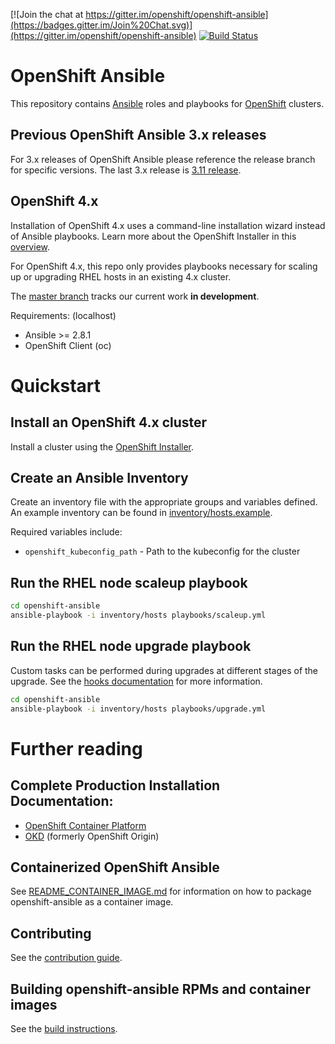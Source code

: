 [![Join the chat at https://gitter.im/openshift/openshift-ansible](https://badges.gitter.im/Join%20Chat.svg)](https://gitter.im/openshift/openshift-ansible)
[![Build Status](https://travis-ci.org/openshift/openshift-ansible.svg?branch=master)](https://travis-ci.org/openshift/openshift-ansible)

# OpenShift Ansible
This repository contains [Ansible](https://www.ansible.com/) roles and
playbooks for [OpenShift](https://www.openshift.com/) clusters.

## Previous OpenShift Ansible 3.x releases
For 3.x releases of OpenShift Ansible please reference the release branch for
specific versions.  The last 3.x release is 
[3.11 release](https://github.com/openshift/openshift-ansible/tree/release-3.11).

## OpenShift 4.x
Installation of OpenShift 4.x uses a command-line installation wizard instead of
Ansible playbooks.  Learn more about the OpenShift Installer in this
[overview](https://github.com/openshift/installer/blob/master/docs/user/overview.md#installer-overview).

For OpenShift 4.x, this repo only provides playbooks necessary for scaling up or
upgrading RHEL hosts in an existing 4.x cluster.

The [master branch](https://github.com/openshift/openshift-ansible/tree/master)
tracks our current work **in development**.

Requirements: (localhost)

- Ansible >= 2.8.1
- OpenShift Client (oc)

# Quickstart

## Install an OpenShift 4.x cluster
Install a cluster using the [OpenShift Installer](https://www.github.com/openshift/installer).

## Create an Ansible Inventory
Create an inventory file with the appropriate groups and variables defined.
An example inventory can be found in [inventory/hosts.example](inventory/hosts.example).

Required variables include:

- `openshift_kubeconfig_path` - Path to the kubeconfig for the cluster

## Run the RHEL node scaleup playbook

```bash
cd openshift-ansible
ansible-playbook -i inventory/hosts playbooks/scaleup.yml
```

## Run the RHEL node upgrade playbook
Custom tasks can be performed during upgrades at different stages of the upgrade.
See the [hooks documentation](HOOKS.md) for more information.

```bash
cd openshift-ansible
ansible-playbook -i inventory/hosts playbooks/upgrade.yml
```

# Further reading

## Complete Production Installation Documentation:
- [OpenShift Container Platform](https://docs.openshift.com/container-platform/latest/install/index.html)
- [OKD](https://docs.okd.io/latest/install/index.html) (formerly OpenShift Origin)

## Containerized OpenShift Ansible

See [README_CONTAINER_IMAGE.md](README_CONTAINER_IMAGE.md) for information on how to package openshift-ansible as a container image.

## Contributing

See the [contribution guide](CONTRIBUTING.md).

## Building openshift-ansible RPMs and container images

See the [build instructions](BUILD.md).
